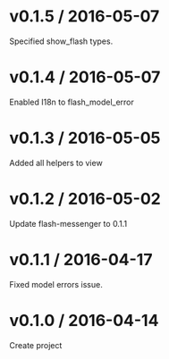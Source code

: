# v0.1.5 / 2016-05-07

Specified show_flash types.

# v0.1.4 / 2016-05-07

Enabled I18n to flash_model_error

# v0.1.3 / 2016-05-05

Added all helpers to view

# v0.1.2 / 2016-05-02

Update flash-messenger to 0.1.1

# v0.1.1 / 2016-04-17

Fixed model errors issue.

# v0.1.0 / 2016-04-14

Create project
